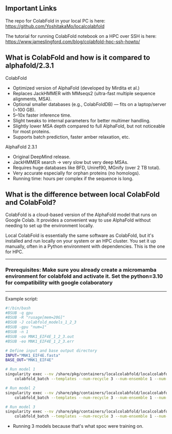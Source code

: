 ## Important Links

The repo for ColabFold in your local PC is here: https://github.com/YoshitakaMo/localcolabfold

The tutorial for running ColabFold notebook on a HPC over SSH is here: https://www.jameslingford.com/blog/colabfold-hpc-ssh-howto/

## What is ColabFold and how is it compared to alphafold/2.3.1
ColabFold
- Optimized version of AlphaFold (developed by Mirdita et al.)
- Replaces JackHMMER with MMseqs2 (ultra-fast multiple sequence alignments, MSA).
- Optional smaller databases (e.g., ColabFoldDB) — fits on a laptop/server (~100 GB).
- 5–10x faster inference time.
- Slight tweaks to internal parameters for better multimer handling.
- Slightly lower MSA depth compared to full AlphaFold, but not noticeable for most proteins.
- Supports batch prediction, faster amber relaxation, etc.

AlphaFold 2.3.1
- Original DeepMind release.
- JackHMMER search → very slow but very deep MSAs.
- Requires huge databases like BFD, Uniref90, MGnify (over 2 TB total).
- Very accurate especially for orphan proteins (no homologs).
- Running time: hours per complex if the sequence is long.

## What is the difference between local ColabFold and ColabFold?
ColabFold is a cloud-based version of the AlphaFold model that runs on Google Colab. It provides a convenient way to use AlphaFold without needing to set up the environment locally.

Local ColabFold is essentially the same software as ColabFold, but it's installed and run locally on your system or an HPC cluster. You set it up manually, often in a Python environment with dependencies. This is the one for HPC.

---

### Prerequisites: Make sure you already create a micromamba environment for colabfold and activate it. Set the python=3.10 for compatibility with google colaboratory

---
Example script:
```bash
#!/bin/bash
#BSUB -q gpu
#BSUB -R "rusage[mem=20G]"
#BSUB -J colabfold_models_1_2_3
#BSUB -gpu "num=1"
#BSUB -n 1
#BSUB -oo MNK1_EIF4E_1_2_3.out
#BSUB -eo MNK1_EIF4E_1_2_3.err

# Define input and base output directory
INPUT="MNK1_EIF4E.fasta"
BASE_OUT="MNK1_EIF4E"

# Run model 1
singularity exec --nv /share/pkg/containers/localcolabfold/localcolabfold.sif \
    colabfold_batch --templates --num-recycle 3 --num-ensemble 1 --num-models 1 $INPUT ${BASE_OUT}/model_1

# Run model 2
singularity exec --nv /share/pkg/containers/localcolabfold/localcolabfold.sif \
    colabfold_batch --templates --num-recycle 3 --num-ensemble 1 --num-models 2 $INPUT ${BASE_OUT}/model_2

# Run model 3
singularity exec --nv /share/pkg/containers/localcolabfold/localcolabfold.sif \
    colabfold_batch --templates --num-recycle 3 --num-ensemble 1 --num-models 3 $INPUT ${BASE_OUT}/model_3
```
- Running 3 models because that's what spoc were training on.

